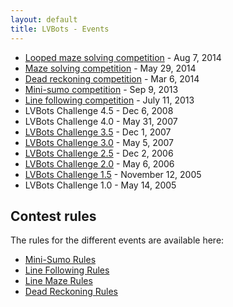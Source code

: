 ```yaml
---
layout: default
title: LVBots - Events
---
```


* [Looped maze solving competition](http://www.pololu.com/blog/395/video-lvbots-august-2014-looped-maze-solving-competition) - Aug 7, 2014
* [Maze solving competition](http://www.pololu.com/blog/362/video-lvbots-may-2014-maze-solving-competition) - May 29, 2014
* [Dead reckoning competition](http://www.pololu.com/blog/312/lvbots-march-2014-dead-reckoning-competition) - Mar 6, 2014
* [Mini-sumo competition](http://www.pololu.com/blog/224/highlights-from-the-lvbots-september-2013-mini-sumo-competition) - Sep 9, 2013
* [Line following competition](2013-07-11_line_following) - July 11, 2013
* LVBots Challenge 4.5 - Dec 6, 2008
* LVBots Challenge 4.0 - May 31, 2007
* <a href="lvbc3_5">LVBots Challenge 3.5</a> - Dec 1, 2007
* <a href="lvbc3_0">LVBots Challenge 3.0</a> - May 5, 2007
* <a href="lvbc2_5">LVBots Challenge 2.5</a> - Dec 2, 2006
* <a href="lvbc2_0">LVBots Challenge 2.0</a> - May 6, 2006
* <a href="lvbc1_5">LVBots Challenge 1.5</a> - November 12, 2005
* LVBots Challenge 1.0 - May 14, 2005

## Contest rules

The rules for the different events are available here:

* [Mini-Sumo Rules](sumo_rules.html)
* [Line Following Rules](line_following_rules.html)
* [Line Maze Rules](line_maze_rules.html)
* [Dead Reckoning Rules](dead_reckoning_rules.pdf)
